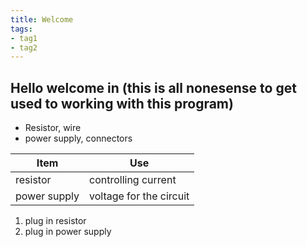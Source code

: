 ```yaml
---
title: Welcome
tags:
- tag1
- tag2
---
```


## Hello welcome in (this is all nonesense to get used to working with this program)

* Resistor, wire
* power supply, connectors

Item | Use
---- | ----
resistor | controlling current
power supply | voltage for the circuit

1. plug in resistor
2. plug in power supply
